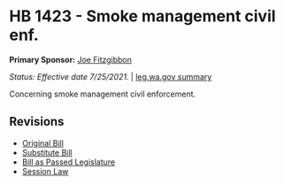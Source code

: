 # HB 1423 - Smoke management civil enf.
**Primary Sponsor:** [Joe Fitzgibbon](/person/leg/joe.fitzgibbon.md)

*Status: Effective date 7/25/2021.* | [leg.wa.gov summary](https://app.leg.wa.gov/billsummary?BillNumber=1423&Year=2021)

Concerning smoke management civil enforcement.

## Revisions
* [Original Bill](1/)
* [Substitute Bill](S/)
* [Bill as Passed Legislature](S.PL/)
* [Session Law](S.SL/)